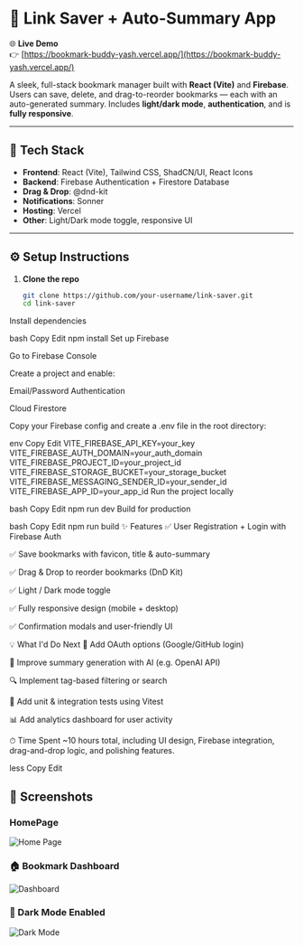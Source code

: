 # 🔖 Link Saver + Auto-Summary App

🌐 **Live Demo**  
👉 [https://bookmark-buddy-yash.vercel.app/](https://bookmark-buddy-yash.vercel.app/)

A sleek, full-stack bookmark manager built with **React (Vite)** and **Firebase**. Users can save, delete, and drag-to-reorder bookmarks — each with an auto-generated summary. Includes **light/dark mode**, **authentication**, and is **fully responsive**.

---

## 🚀 Tech Stack

- **Frontend**: React (Vite), Tailwind CSS, ShadCN/UI, React Icons  
- **Backend**: Firebase Authentication + Firestore Database  
- **Drag & Drop**: @dnd-kit  
- **Notifications**: Sonner  
- **Hosting**: Vercel  
- **Other**: Light/Dark mode toggle, responsive UI

---

## ⚙️ Setup Instructions

1. **Clone the repo**

   ```bash
   git clone https://github.com/your-username/link-saver.git
   cd link-saver
Install dependencies

bash
Copy
Edit
npm install
Set up Firebase

Go to Firebase Console

Create a project and enable:

Email/Password Authentication

Cloud Firestore

Copy your Firebase config and create a .env file in the root directory:

env
Copy
Edit
VITE_FIREBASE_API_KEY=your_key
VITE_FIREBASE_AUTH_DOMAIN=your_auth_domain
VITE_FIREBASE_PROJECT_ID=your_project_id
VITE_FIREBASE_STORAGE_BUCKET=your_storage_bucket
VITE_FIREBASE_MESSAGING_SENDER_ID=your_sender_id
VITE_FIREBASE_APP_ID=your_app_id
Run the project locally

bash
Copy
Edit
npm run dev
Build for production

bash
Copy
Edit
npm run build
✨ Features
✅ User Registration + Login with Firebase Auth

✅ Save bookmarks with favicon, title & auto-summary

✅ Drag & Drop to reorder bookmarks (DnD Kit)

✅ Light / Dark mode toggle

✅ Fully responsive design (mobile + desktop)

✅ Confirmation modals and user-friendly UI

💡 What I'd Do Next
🔐 Add OAuth options (Google/GitHub login)

📄 Improve summary generation with AI (e.g. OpenAI API)

🔍 Implement tag-based filtering or search

🧪 Add unit & integration tests using Vitest

📊 Add analytics dashboard for user activity

⏱ Time Spent
~10 hours total, including UI design, Firebase integration, drag-and-drop logic, and polishing features.

less
Copy
Edit


## 📸 Screenshots

### HomePage
![Home Page](src/assets/Screenshot1)

### 🏠 Bookmark Dashboard
![Dashboard](src/assets/dashboard.png)

### 🌙 Dark Mode Enabled
![Dark Mode](src/assets/darkmode.png)

